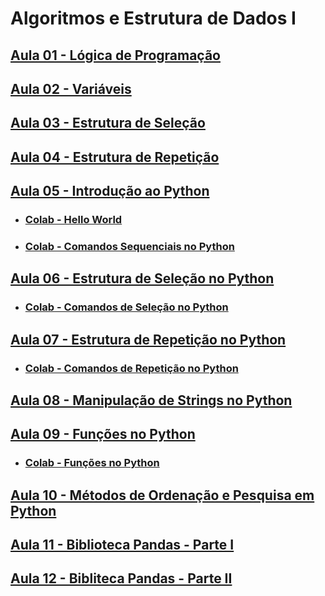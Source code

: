 # Algoritmos e Estrutura de Dados I

## [Aula 01 - Lógica de Programação](https://github.com/gustavowillam/AEDI/blob/main/Aula%2001.pdf)

## [Aula 02 - Variáveis](https://github.com/gustavowillam/AEDI/blob/main/Aula%2002.pdf)

## [Aula 03 - Estrutura de Seleção](https://github.com/gustavowillam/AEDI/blob/main/Aula%2003.pdf)

## [Aula 04 - Estrutura de Repetição](https://github.com/gustavowillam/AEDI/blob/main/Aula%2004.pdf)

## [Aula 05 - Introdução ao Python](https://github.com/gustavowillam/AEDI/blob/main/Aula%2005.pdf)

* ### [Colab - Hello World](https://colab.research.google.com/drive/1Cnmiokm3lLMsdOKcrXg8ASKgKRS2KqTa?usp=sharing)

* ### [Colab - Comandos Sequenciais no Python](https://colab.research.google.com/drive/1l_0h3YxbZsBPRkNYXqSnm2AHFHRTRkrI?usp=sharing)

## [Aula 06 - Estrutura de Seleção no Python](https://github.com/gustavowillam/AEDI/blob/main/Aula%2006.pdf)

* ### [Colab - Comandos de Seleção no Python](https://colab.research.google.com/drive/1VU7YmaTivnwpD35kwPj07dNZfEkYYZIN?usp=sharing)

## [Aula 07 - Estrutura de Repetição no Python](https://github.com/gustavowillam/AEDI/blob/main/Aula%2007.pdf)

* ### [Colab - Comandos de Repetição no Python](https://colab.research.google.com/drive/1MQ4EkbfCdVIml3nw7XAX6rxnXpeo1bA7?usp=sharing)

## [Aula 08 - Manipulação de Strings no Python](https://github.com/gustavowillam/AEDI/blob/main/Aula%2008.pdf)

## [Aula 09 - Funções no Python](https://github.com/gustavowillam/AEDI/blob/main/Aula%2009.pdf)

* ### [Colab - Funções no Python](https://colab.research.google.com/drive/1nJofdo0MSr8p_e9YHTnZs-bWGFD9AVdm?usp=sharing)

## [Aula 10 - Métodos de Ordenação e Pesquisa em Python](https://github.com/gustavowillam/AEDI/blob/main/Aula%2010.pdf)

## [Aula 11 - Biblioteca Pandas - Parte I](https://github.com/gustavowillam/AEDI/blob/main/Aula%2011.pdf)

## [Aula 12 - Bibliteca Pandas - Parte II](https://github.com/gustavowillam/AEDI/blob/main/Aula%2012.pdf)







